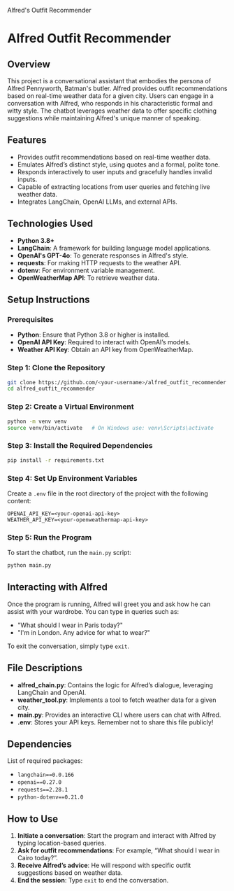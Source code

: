 Alfred's Outfit Recommender

# Alfred Outfit Recommender

## Overview

This project is a conversational assistant that embodies the persona of Alfred Pennyworth, Batman's butler. Alfred provides outfit recommendations based on real-time weather data for a given city. Users can engage in a conversation with Alfred, who responds in his characteristic formal and witty style. The chatbot leverages weather data to offer specific clothing suggestions while maintaining Alfred's unique manner of speaking.

## Features

- Provides outfit recommendations based on real-time weather data.
- Emulates Alfred’s distinct style, using quotes and a formal, polite tone.
- Responds interactively to user inputs and gracefully handles invalid inputs.
- Capable of extracting locations from user queries and fetching live weather data.
- Integrates LangChain, OpenAI LLMs, and external APIs.

## Technologies Used

- **Python 3.8+**
- **LangChain**: A framework for building language model applications.
- **OpenAI's GPT-4o**: To generate responses in Alfred's style.
- **requests**: For making HTTP requests to the weather API.
- **dotenv**: For environment variable management.
- **OpenWeatherMap API**: To retrieve weather data.

## Setup Instructions

### Prerequisites

- **Python**: Ensure that Python 3.8 or higher is installed.
- **OpenAI API Key**: Required to interact with OpenAI’s models.
- **Weather API Key**: Obtain an API key from OpenWeatherMap.

### Step 1: Clone the Repository

```sh
git clone https://github.com/<your-username>/alfred_outfit_recommender.git
cd alfred_outfit_recommender
```

### Step 2: Create a Virtual Environment

```sh
python -m venv venv
source venv/bin/activate   # On Windows use: venv\Scripts\activate
```

### Step 3: Install the Required Dependencies

```sh
pip install -r requirements.txt
```

### Step 4: Set Up Environment Variables

Create a `.env` file in the root directory of the project with the following content:

```
OPENAI_API_KEY=<your-openai-api-key>
WEATHER_API_KEY=<your-openweathermap-api-key>
```

### Step 5: Run the Program

To start the chatbot, run the `main.py` script:

```sh
python main.py
```

## Interacting with Alfred

Once the program is running, Alfred will greet you and ask how he can assist with your wardrobe. You can type in queries such as:

- "What should I wear in Paris today?"
- "I'm in London. Any advice for what to wear?"

To exit the conversation, simply type `exit`.

## File Descriptions

- **alfred_chain.py**: Contains the logic for Alfred’s dialogue, leveraging LangChain and OpenAI.
- **weather_tool.py**: Implements a tool to fetch weather data for a given city.
- **main.py**: Provides an interactive CLI where users can chat with Alfred.
- **.env**: Stores your API keys. Remember not to share this file publicly!

## Dependencies

List of required packages:

- `langchain==0.0.166`
- `openai==0.27.0`
- `requests==2.28.1`
- `python-dotenv==0.21.0`

## How to Use

1. **Initiate a conversation**: Start the program and interact with Alfred by typing location-based queries.
2. **Ask for outfit recommendations**: For example, “What should I wear in Cairo today?”.
3. **Receive Alfred’s advice**: He will respond with specific outfit suggestions based on weather data.
4. **End the session**: Type `exit` to end the conversation.
